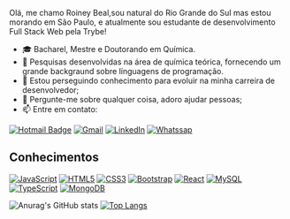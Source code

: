 Olá, me chamo Roiney Beal,sou natural do Rio Grande do Sul mas estou morando em São Paulo, e atualmente sou estudante de desenvolvimento Full Stack Web pela Trybe!

- 🎓 Bacharel, Mestre e Doutorando em Química.
- :test_tube: Pesquisas desenvolvidas na área de química teórica, fornecendo um grande backgraund sobre línguagens de programação.
- 💼 Estou perseguindo conhecimento para evoluir na minha carreira de desenvolvedor;
- :speech_balloon: Pergunte-me sobre qualquer coisa, adoro ajudar pessoas;
- :mailbox: Entre em contato:

[![Hotmail Badge](https://img.shields.io/badge/-Hotmail-0078D4?style=for-the-badge&logo=microsoft-outlook&logoColor=white&link=mailto:nei_beal@hotmail.com)](mailto:nei_beal@hotmail.com)
[![Gmail](https://img.shields.io/badge/-GMAIL-D14836?style=for-the-badge&logo=gmail&logoColor=white)](mailto:roineybeal268gmail.com)
[![LinkedIn](https://img.shields.io/badge/-LINKEDIN-0077B5?style=for-the-badge&logo=linkedin&logoColor=white)](https://www.linkedin.com/in/roiney-beal/)
[![Whatssap](https://img.shields.io/badge/WhatsApp-25D366?style=for-the-badge&logo=whatsapp&logoColor=white)](https://wa.me/5511957701309)


## Conhecimentos 
[![JavaScript](https://img.shields.io/badge/-JavaScript-black?style=flat-square&logo=javascript&link=https://github.com/Roiney/)](https://github.com/Roiney/)
[![HTML5](https://img.shields.io/badge/-HTML5-E34F26?style=flat-square&logo=html5&logoColor=white&link=https://github.com/Roiney/)](https://github.com/Roiney/)
[![CSS3](https://img.shields.io/badge/-CSS3-1572B6?style=flat-square&logo=css3&link=https://github.com/Roiney/)](https://github.com/Roiney/)
[![Bootstrap](https://img.shields.io/badge/-Bootstrap-563D7C?style=flat-square&logo=bootstrap&link=https://github.com/Roiney/)](https://github.com/Roiney/)
[![React](https://img.shields.io/badge/-React-black?style=flat-square&logo=react&link=https://github.com/Roiney/)](https://github.com/Roiney/)
[![MySQL](https://img.shields.io/badge/mysql-%2300f.svg?style=flat-square&logo=mysql&logoColor=white&link=https://github.com/Roiney/)](https://github.com/Roiney/)
[![TypeScript](https://img.shields.io/badge/TypeScript-007ACC?style=flat-square&logo=typescript&logoColor=white&link=https://github.com/Roiney/)](https://github.com/Roiney/)
[![MongoDB](https://img.shields.io/badge/MongoDB-4EA94B?style=for-the-badge&logo=mongodb&logoColor=white&logoColor=white&link=https://github.com/Roiney/)](https://github.com/Roiney/)




![Anurag's GitHub stats](https://github-readme-stats.vercel.app/api?username=roiney&show_icons=true&theme=dark)
[![Top Langs](https://github-readme-stats.vercel.app/api/top-langs/?username=roiney&layout=compact)](https://github.com/roiney/github-readme-stats)
